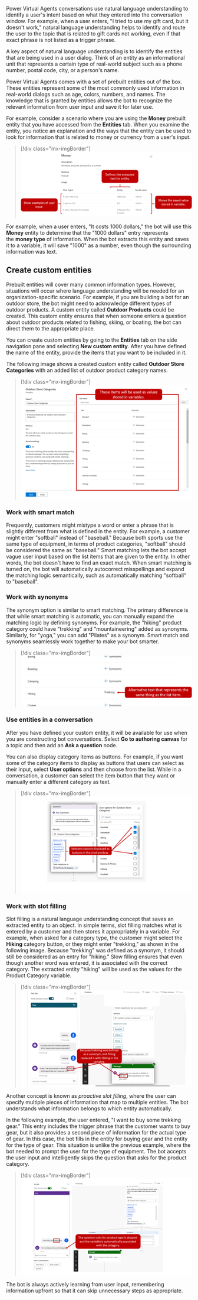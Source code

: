 Power Virtual Agents conversations use natural language understanding to identify a user's intent based on what they entered into the conversation window. For example, when a user enters, "I tried to use my gift card, but it doesn't work," natural language understanding helps to identify and route the user to the topic that is related to gift cards not working, even if that exact phrase is not listed as a trigger phrase.

A key aspect of natural language understanding is to identify the entities that are being used in a user dialog. Think of an entity as an informational unit that represents a certain type of real-world subject such as a phone number, postal code, city, or a person's name.

Power Virtual Agents comes with a set of prebuilt entities out of the box. These entities represent some of the most commonly used information in real-world dialogs such as age, colors, numbers, and names. The knowledge that is granted by entities allows the bot to recognize the relevant information from user input and save it for later use.

For example, consider a scenario where you are using the **Money** prebuilt entity that you have accessed from the **Entities** tab. When you examine the entity, you notice an explanation and the ways that the entity can be used to look for information that is related to money or currency from a user's input.

> [!div class="mx-imgBorder"]
> [![Money entity shows examples of user input, defines the extracted text for entity, and shows the saved value that is stored in the variable.](../media/4-1.png)](../media/4-1.png#lightbox)

For example, when a user enters, "It costs 1000 dollars," the bot will use this **Money** entity to determine that the "1000 dollars" entry represents the **money type** of information. When the bot extracts this entity and saves it to a variable, it will save "1000" as a number, even though the surrounding information was text.

## Create custom entities

Prebuilt entities will cover many common information types. However, situations will occur where language understanding will be needed for an organization-specific scenario. For example, if you are building a bot for an outdoor store, the bot might need to acknowledge different types of outdoor products. A custom entity called **Outdoor Products** could be created. This custom entity ensures that when someone enters a question about outdoor products related to fishing, skiing, or boating, the bot can direct them to the appropriate place.

You can create custom entities by going to the **Entities** tab on the side navigation pane and selecting **New custom entity**. After you have defined the name of the entity, provide the items that you want to be included in it.

The following image shows a created custom entity called **Outdoor Store Categories** with an added list of outdoor product category names.

> [!div class="mx-imgBorder"]
> [![List items to use as values stored in variables.](../media/4-2.png)](../media/4-2.png#lightbox)

### Work with smart match

Frequently, customers might mistype a word or enter a phrase that is slightly different from what is defined in the entity. For example, a customer might enter "softball" instead of "baseball." Because both sports use the same type of equipment, in terms of product categories, "softball" should be considered the same as "baseball." Smart matching lets the bot accept vague user input based on the list items that are given to the entity. In other words, the bot doesn't have to find an exact match. When smart matching is turned on, the bot will automatically autocorrect misspellings and expand the matching logic semantically, such as automatically matching "softball" to "baseball".

### Work with synonyms

The synonym option is similar to smart matching. The primary difference is that while smart matching is automatic, you can manually expand the matching logic by defining synonyms. For example, the "hiking" product category could have "trekking" and "mountaineering" added as synonyms. Similarly, for "yoga," you can add "Pilates" as a synonym. Smart match and synonyms seamlessly work together to make your bot smarter.

> [!div class="mx-imgBorder"]
> [![Trekking as alternative text that represents the same thing as the list item.](../media/4-3.png)](../media/4-3.png#lightbox)

### Use entities in a conversation

After you have defined your custom entity, it will be available for use when you are constructing bot conversations. Select **Go to authoring canvas** for a topic and then add an **Ask a question** node.

You can also display category items as buttons. For example, if you want some of the category items to display as buttons that users can select as their input, select **User options** and then choose from the list. While in a conversation, a customer can select the item button that they want or manually enter a different category as text.

> [!div class="mx-imgBorder"]
> [![Selected options displayed as buttons in the chat window.](../media/4-4.png)](../media/4-4.png#lightbox)

### Work with slot filling

Slot filling is a natural language understanding concept that saves an extracted entity to an object. In simple terms, slot filling matches what is entered by a customer and then stores it appropriately in a variable. For example, when asked for a category type, the customer might select the **Hiking** category button, or they might enter "trekking," as shown in the following image. Because "trekking" was defined as a synonym, it should still be considered as an entry for "hiking." Slow filling ensures that even though another word was entered, it is associated with the correct category. The extracted entity "hiking" will be used as the values for the Product Category variable.

> [!div class="mx-imgBorder"]
> [![Because trekking was defined as a synonym, slot filling replaced it with Hiking in the variable.](../media/4-5.png)](../media/4-5.png#lightbox)

Another concept is known as *proactive slot filling*, where the user can specify multiple pieces of information that map to multiple entities. The bot understands what information belongs to which entity automatically.

In the following example, the user entered, "I want to buy some trekking gear." This entry includes the trigger phrase that the customer wants to buy gear, but it also provides a second piece of information for the actual type of gear. In this case, the bot fills in the entity for buying gear and the entity for the type of gear. This situation is unlike the previous example, where the bot needed to prompt the user for the type of equipment. The bot accepts the user input and intelligently skips the question that asks for the product category.

> [!div class="mx-imgBorder"]
> [![The question that asks for product type is skipped and the variable is automatically populated with the category.](../media/4-6.png)](../media/4-6.png#lightbox)

The bot is always actively learning from user input, remembering information upfront so that it can skip unnecessary steps as appropriate.
